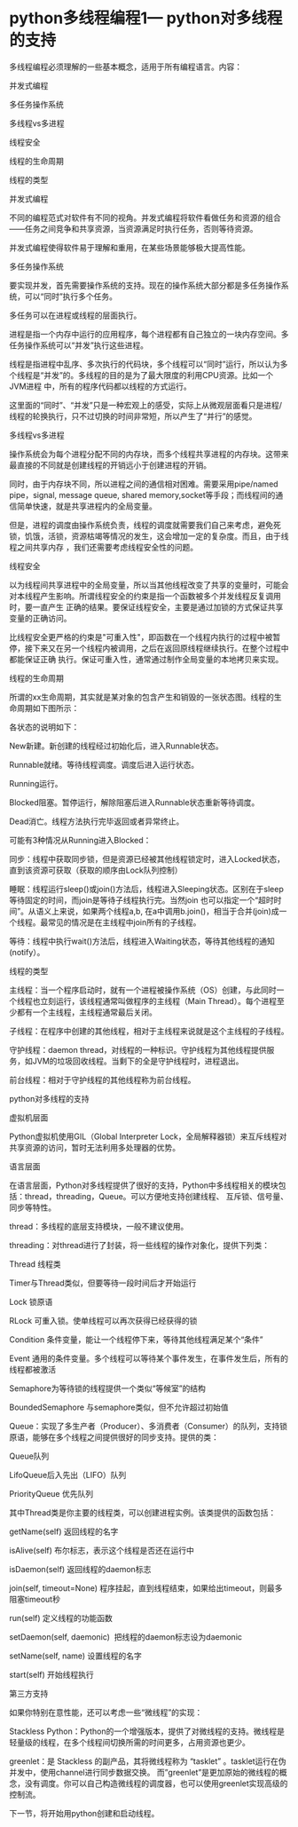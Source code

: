 # python多线程编程1— python对多线程的支持

多线程编程必须理解的一些基本概念，适用于所有编程语言。内容：

并发式编程

多任务操作系统

多线程vs多进程

线程安全

线程的生命周期

线程的类型

并发式编程

不同的编程范式对软件有不同的视角。并发式编程将软件看做任务和资源的组合——任务之间竞争和共享资源，当资源满足时执行任务，否则等待资源。

并发式编程使得软件易于理解和重用，在某些场景能够极大提高性能。

多任务操作系统

要实现并发，首先需要操作系统的支持。现在的操作系统大部分都是多任务操作系统，可以“同时”执行多个任务。

多任务可以在进程或线程的层面执行。

进程是指一个内存中运行的应用程序，每个进程都有自己独立的一块内存空间。多任务操作系统可以“并发”执行这些进程。

线程是指进程中乱序、多次执行的代码块，多个线程可以“同时”运行，所以认为多个线程是“并发”的。多线程的目的是为了最大限度的利用CPU资源。比如一个JVM进程
中，所有的程序代码都以线程的方式运行。

这里面的“同时”、“并发”只是一种宏观上的感受，实际上从微观层面看只是进程/线程的轮换执行，只不过切换的时间非常短，所以产生了“并行”的感觉。

多线程vs多进程

操作系统会为每个进程分配不同的内存块，而多个线程共享进程的内存块。这带来最直接的不同就是创建线程的开销远小于创建进程的开销。

同时，由于内存块不同，所以进程之间的通信相对困难。需要采用pipe/named pipe，signal, message queue, shared
memory,socket等手段；而线程间的通信简单快速，就是共享进程内的全局变量。

但是，进程的调度由操作系统负责，线程的调度就需要我们自己来考虑，避免死锁，饥饿，活锁，资源枯竭等情况的发生，这会增加一定的复杂度。而且，由于线程之间共享内存
，我们还需要考虑线程安全性的问题。

线程安全

以为线程间共享进程中的全局变量，所以当其他线程改变了共享的变量时，可能会对本线程产生影响。所谓线程安全的约束是指一个函数被多个并发线程反复调用时，要一直产生
正确的结果。要保证线程安全，主要是通过加锁的方式保证共享变量的正确访问。

比线程安全更严格的约束是"可重入性"，即函数在一个线程内执行的过程中被暂停，接下来又在另一个线程内被调用，之后在返回原线程继续执行。在整个过程中都能保证正确
执行。保证可重入性，通常通过制作全局变量的本地拷贝来实现。

线程的生命周期

所谓的xx生命周期，其实就是某对象的包含产生和销毁的一张状态图。线程的生命周期如下图所示：

各状态的说明如下：

New新建。新创建的线程经过初始化后，进入Runnable状态。

Runnable就绪。等待线程调度。调度后进入运行状态。

Running运行。

Blocked阻塞。暂停运行，解除阻塞后进入Runnable状态重新等待调度。

Dead消亡。线程方法执行完毕返回或者异常终止。

可能有3种情况从Running进入Blocked：

同步：线程中获取同步锁，但是资源已经被其他线程锁定时，进入Locked状态，直到该资源可获取（获取的顺序由Lock队列控制）

睡眠：线程运行sleep()或join()方法后，线程进入Sleeping状态。区别在于sleep等待固定的时间，而join是等待子线程执行完。当然join
也可以指定一个“超时时间”。从语义上来说，如果两个线程a,b,
在a中调用b.join()，相当于合并(join)成一个线程。最常见的情况是在主线程中join所有的子线程。

等待：线程中执行wait()方法后，线程进入Waiting状态，等待其他线程的通知(notify）。

线程的类型

主线程：当一个程序启动时，就有一个进程被操作系统（OS）创建，与此同时一个线程也立刻运行，该线程通常叫做程序的主线程（Main
Thread）。每个进程至少都有一个主线程，主线程通常最后关闭。

子线程：在程序中创建的其他线程，相对于主线程来说就是这个主线程的子线程。

守护线程：daemon thread，对线程的一种标识。守护线程为其他线程提供服务，如JVM的垃圾回收线程。当剩下的全是守护线程时，进程退出。

前台线程：相对于守护线程的其他线程称为前台线程。

  

python对多线程的支持

虚拟机层面

Python虚拟机使用GIL（Global Interpreter Lock，全局解释器锁）来互斥线程对共享资源的访问，暂时无法利用多处理器的优势。

语言层面

在语言层面，Python对多线程提供了很好的支持，Python中多线程相关的模块包括：thread，threading，Queue。可以方便地支持创建线程、
互斥锁、信号量、同步等特性。

thread：多线程的底层支持模块，一般不建议使用。

threading：对thread进行了封装，将一些线程的操作对象化，提供下列类：

Thread 线程类

Timer与Thread类似，但要等待一段时间后才开始运行

Lock 锁原语

RLock 可重入锁。使单线程可以再次获得已经获得的锁

Condition 条件变量，能让一个线程停下来，等待其他线程满足某个“条件”

Event 通用的条件变量。多个线程可以等待某个事件发生，在事件发生后，所有的线程都被激活

Semaphore为等待锁的线程提供一个类似“等候室”的结构

BoundedSemaphore 与semaphore类似，但不允许超过初始值

Queue：实现了多生产者（Producer）、多消费者（Consumer）的队列，支持锁原语，能够在多个线程之间提供很好的同步支持。提供的类：

Queue队列

LifoQueue后入先出（LIFO）队列

PriorityQueue 优先队列

其中Thread类是你主要的线程类，可以创建进程实例。该类提供的函数包括：

getName(self) 返回线程的名字

isAlive(self) 布尔标志，表示这个线程是否还在运行中

isDaemon(self) 返回线程的daemon标志

join(self, timeout=None) 程序挂起，直到线程结束，如果给出timeout，则最多阻塞timeout秒

run(self) 定义线程的功能函数

setDaemon(self, daemonic)  把线程的daemon标志设为daemonic

setName(self, name) 设置线程的名字

start(self) 开始线程执行

第三方支持

如果你特别在意性能，还可以考虑一些“微线程”的实现：

Stackless Python：Python的一个增强版本，提供了对微线程的支持。微线程是轻量级的线程，在多个线程间切换所需的时间更多，占用资源也更少。

greenlet：是 Stackless 的副产品，其将微线程称为 “tasklet” 。tasklet运行在伪并发中，使用channel进行同步数据交换。
而”greenlet”是更加原始的微线程的概念，没有调度。你可以自己构造微线程的调度器，也可以使用greenlet实现高级的控制流。

下一节，将开始用python创建和启动线程。

  

